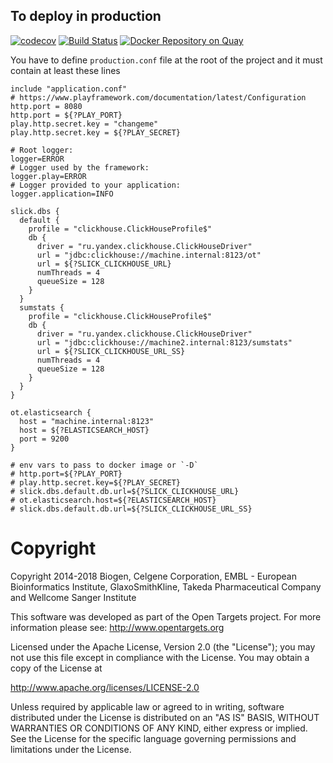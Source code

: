 ## To deploy in production

[![codecov](https://codecov.io/gh/opentargets/genetics-api/branch/master/graph/badge.svg)](https://codecov.io/gh/opentargets/genetics-api)
[![Build Status](https://travis-ci.com/opentargets/genetics-api.svg)](https://travis-ci.com/opentargets/genetics-api)
[![Docker Repository on Quay](https://quay.io/repository/opentargets/genetics-api/status "Docker Repository on Quay")](https://quay.io/repository/opentargets/genetics-api)

You have to define `production.conf` file at the root of the project and it must
contain at least these lines

```
include "application.conf"
# https://www.playframework.com/documentation/latest/Configuration
http.port = 8080
http.port = ${?PLAY_PORT}
play.http.secret.key = "changeme"
play.http.secret.key = ${?PLAY_SECRET}

# Root logger:
logger=ERROR
# Logger used by the framework:
logger.play=ERROR
# Logger provided to your application:
logger.application=INFO

slick.dbs {
  default {
    profile = "clickhouse.ClickHouseProfile$"
    db {
      driver = "ru.yandex.clickhouse.ClickHouseDriver"
      url = "jdbc:clickhouse://machine.internal:8123/ot"
      url = ${?SLICK_CLICKHOUSE_URL}
      numThreads = 4
      queueSize = 128
    }
  }
  sumstats {
    profile = "clickhouse.ClickHouseProfile$"
    db {
      driver = "ru.yandex.clickhouse.ClickHouseDriver"
      url = "jdbc:clickhouse://machine2.internal:8123/sumstats"
      url = ${?SLICK_CLICKHOUSE_URL_SS}
      numThreads = 4
      queueSize = 128
    }
  }
}

ot.elasticsearch {
  host = "machine.internal:8123"
  host = ${?ELASTICSEARCH_HOST}
  port = 9200
}

# env vars to pass to docker image or `-D`
# http.port=${?PLAY_PORT}
# play.http.secret.key=${?PLAY_SECRET}
# slick.dbs.default.db.url=${?SLICK_CLICKHOUSE_URL}
# ot.elasticsearch.host=${?ELASTICSEARCH_HOST}
# slick.dbs.default.db.url=${?SLICK_CLICKHOUSE_URL_SS}

```


# Copyright
Copyright 2014-2018 Biogen, Celgene Corporation, EMBL - European Bioinformatics Institute, GlaxoSmithKline, Takeda Pharmaceutical Company and Wellcome Sanger Institute

This software was developed as part of the Open Targets project. For more information please see: http://www.opentargets.org

Licensed under the Apache License, Version 2.0 (the "License");
you may not use this file except in compliance with the License.
You may obtain a copy of the License at

   http://www.apache.org/licenses/LICENSE-2.0

Unless required by applicable law or agreed to in writing, software
distributed under the License is distributed on an "AS IS" BASIS,
WITHOUT WARRANTIES OR CONDITIONS OF ANY KIND, either express or implied.
See the License for the specific language governing permissions and
limitations under the License.
